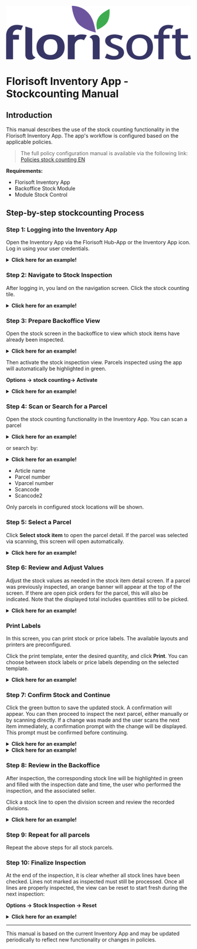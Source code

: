 ![Florisoft logo](https://raw.githubusercontent.com/florisoft/User.Manuals/main/fslogo.png)

# Florisoft Inventory App - Stockcounting Manual

## Introduction

This manual describes the use of the stock counting functionality in the Florisoft Inventory App. The app's workflow is configured based on the applicable policies.

>The full policy configuration manual is available via the following link: [Policies stock counting EN](https://github.com/florisoft/User.Manuals/blob/main/CLOUD%20APPLICATIONS/Inventory%20App/Stock%20Counting/Policies%20Stock%20Counting%20EN.md)

**Requirements:**

- Florisoft Inventory App
- Backoffice Stock Module
- Module Stock Control

## Step-by-step stockcounting Process

### Step 1: Logging into the Inventory App

Open the Inventory App via the Florisoft Hub-App or the Inventory App icon. Log in using your user credentials. 

<details><summary><b>Click here for an example!</b></summary><img src="Media/Doorloop/1.png"></details>

### Step 2: Navigate to Stock Inspection

After logging in, you land on the navigation screen. Click the stock counting tile.

<details><summary><b>Click here for an example!</b></summary><img src="Media/Doorloop/2.png"></details>

### Step 3: Prepare Backoffice View

Open the stock screen in the backoffice to view which stock items have already been inspected.

<details><summary><b>Click here for an example!</b></summary><img src="Media/Doorloop/3.png"></details>

Then activate the stock inspection view. Parcels inspected using the app will automatically be highlighted in green.

**Options → stock counting→ Activate**

<details><summary><b>Click here for an example!</b></summary><img src="Media/Doorloop/4A.png"></details>

### Step 4: Scan or Search for a Parcel

Open the stock counting functionality in the Inventory App. You can scan a parcel

<details><summary><b>Click here for an example!</b></summary><img src="Media/Doorloop/4B.png"></details>

or search by:

<details><summary><b>Click here for an example!</b></summary><img src="Media/Doorloop/5.png"></details>

* Article name
* Parcel number
* Vparcel number
* Scancode
* Scancode2

Only parcels in configured stock locations will be shown.

### Step 5: Select a Parcel

Click **Select stock item** to open the parcel detail. If the parcel was selected via scanning, this screen will open automatically.

<details><summary><b>Click here for an example!</b></summary><img src="Media/Doorloop/6.png"></details>

### Step 6: Review and Adjust Values

Adjust the stock values as needed in the stock item detail screen. If a parcel was previously inspected, an orange banner will appear at the top of the screen. If there are open pick orders for the parcel, this will also be indicated. Note that the displayed total includes quantities still to be picked.

<details><summary><b>Click here for an example!</b></summary><img src="Media/Doorloop/7.png"></details>

### Print Labels

In this screen, you can print stock or price labels. The available layouts and printers are preconfigured.

Click the print template, enter the desired quantity, and click **Print**. You can choose between stock labels or price labels depending on the selected template.

<details><summary><b>Click here for an example!</b></summary><img src="Media/Doorloop/8.png"></details>

### Step 7: Confirm Stock and Continue

Click the green button to save the updated stock. A confirmation will appear. You can then proceed to inspect the next parcel, either manually or by scanning directly. If a change was made and the user scans the next item immediately, a confirmation prompt with the change will be displayed. This prompt must be confirmed before continuing.

<details><summary><b>Click here for an example!</b></summary><img src="Media/Doorloop/9.png"></details>
<details><summary><b>Click here for an example!</b></summary><img src="Media/Doorloop/11.png"></details>

### Step 8: Review in the Backoffice

After inspection, the corresponding stock line will be highlighted in green and filled with the inspection date and time, the user who performed the inspection, and the associated seller.

Click a stock line to open the division screen and review the recorded divisions.

<details><summary><b>Click here for an example!</b></summary><img src="Media/Doorloop/12.png"></details>

### Step 9: Repeat for all parcels

Repeat the above steps for all stock parcels.

### Step 10: Finalize Inspection

At the end of the inspection, it is clear whether all stock lines have been checked. Lines not marked as inspected must still be processed. Once all lines are properly inspected, the view can be reset to start fresh during the next inspection:

**Options → Stock Inspection → Reset**

<details><summary><b>Click here for an example!</b></summary><img src="Media/Doorloop/13.png"></details>

---

This manual is based on the current Inventory App and may be updated periodically to reflect new functionality or changes in policies.
